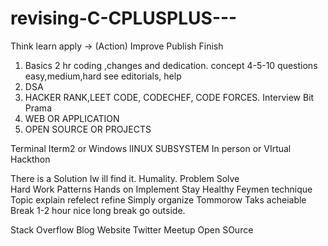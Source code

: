 # revising-C-CPLUSPLUS---

Think learn apply -> (Action) Improve Publish Finish

1. Basics 2 hr coding ,changes and dedication. concept 4-5-10 questions easy,medium,hard see editorials, help
2. DSA
3. HACKER RANK,LEET CODE, CODECHEF, CODE FORCES. Interview Bit Prama
4. WEB OR APPLICATION
5. OPEN SOURCE OR PROJECTS 

Terminal Iterm2 or Windows lINUX SUBSYSTEM 
In person or VIrtual Hackthon 

There is a Solution Iw ill find it. Humality. Problem Solve  
Hard Work Patterns Hands on Implement Stay Healthy Feymen technique Topic explain refelect refine Simply organize Tommorow Taks acheiable Break 1-2 hour nice long break go outside. 

Stack Overflow Blog Website Twitter Meetup Open SOurce
